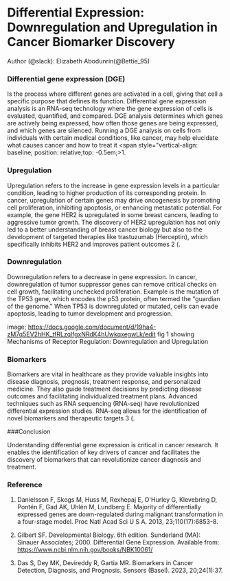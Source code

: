 # Differential Expression: Downregulation and Upregulation in Cancer Biomarker Discovery<a id="Differential Expression: Downregulation-and-Upregulation-in-Cancer-Biomarker-Discovery"></a>
Author (@slack): Elizabeth Abodunrin(@Bettie_95)

### Differential gene expression (DGE)

Is the process where different genes are activated in a cell, giving that cell a specific purpose that defines its function. Differential gene expression analysis is an RNA-seq technology where the gene expression of cells is evaluated, quantified, and compared. DGE analysis determines which genes are actively being expressed, how often those genes are being expressed, and which genes are silenced. Running a DGE analysis on cells from individuals with certain medical conditions, like cancer, may help elucidate what causes cancer and how to treat it <span style="vertical-align: baseline; position: relative;top: -0.5em;>1</span>.

### Upregulation 

Upregulation refers to the increase in gene expression levels  in a particular condition, leading to higher production of its corresponding protein. In cancer, upregulation of certain genes may drive oncogenesis by promoting cell proliferation, inhibiting apoptosis, or enhancing metastatic potential. For example, the gene HER2 is upregulated in some breast cancers, leading to aggressive tumor growth. The discovery of HER2 upregulation has not only led to a better understanding of breast cancer biology but also to the development of targeted therapies like trastuzumab (Herceptin), which specifically inhibits HER2 and improves patient outcomes <sup></sup> 2 (<sub></sub>. 

### Downregulation 

Downregulation refers to a decrease in gene expression. In cancer, downregulation of tumor suppressor genes can remove critical checks on cell growth, facilitating unchecked proliferation. Example is the mutation of the TP53 gene, which encodes the p53 protein, often termed the "guardian of the genome." When TP53 is downregulated or mutated, cells can evade apoptosis, leading to tumor development and progression.

image; https://docs.google.com/document/d/19ha4-zM7q5EV2hHK_tfRLzqlfgxNRdK4hUwkqxegwLk/edit  fig 1 showing Mechanisms of Receptor Regulation: Downregulation and Upregulation

### Biomarkers 

Biomarkers are vital in healthcare as they provide valuable insights into disease diagnosis, prognosis, treatment response, and personalized medicine. They also guide treatment decisions by predicting disease outcomes and facilitating individualized treatment plans. Advanced techniques such as RNA sequencing (RNA-seq) have revolutionized differential expression studies. RNA-seq allows for the identification of novel biomarkers and therapeutic targets <sup></sup> 3 (<sub></sub>.

###Conclusion

Understanding differential gene expression is critical in cancer research. It enables the identification of key drivers of cancer and facilitates the discovery of biomarkers that can revolutionize cancer diagnosis and treatment.
 


### Reference

1. Danielsson F, Skogs M, Huss M, Rexhepaj E, O'Hurley G, Klevebring D, Pontén F, Gad AK, Uhlén M, Lundberg E. Majority of differentially expressed genes are down-regulated during malignant transformation in a four-stage model. Proc Natl Acad Sci U S A. 2013, 23;110(17):6853-8.

2. Gilbert SF. Developmental Biology. 6th edition. Sunderland (MA): Sinauer Associates; 2000. Differential Gene Expression. Available from: https://www.ncbi.nlm.nih.gov/books/NBK10061/
   
3. Das S, Dey MK, Devireddy R, Gartia MR. Biomarkers in Cancer Detection, Diagnosis, and Prognosis. Sensors (Basel). 2023, 20;24(1):37. 

